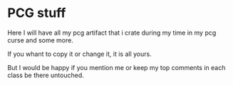# PCG stuff
Here I will have all my pcg artifact that i crate during my time in my pcg curse and some more.

If you whant to copy it or change it, it is all yours.

But I would be happy if you mention me or keep my top comments in each class be there untouched.